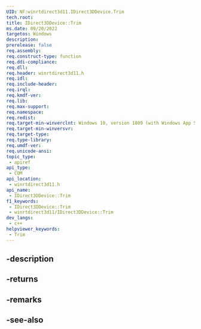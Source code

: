 ```yaml
---
UID: NF:winrtdirect3d11.IDirect3DDevice.Trim
tech.root: 
title: IDirect3DDevice::Trim
ms.date: 09/20/2022
targetos: Windows
description: 
prerelease: false
req.assembly: 
req.construct-type: function
req.ddi-compliance: 
req.dll: 
req.header: winrtdirect3d11.h
req.idl: 
req.include-header: 
req.irql: 
req.kmdf-ver: 
req.lib: 
req.max-support: 
req.namespace: 
req.redist: 
req.target-min-winverclnt: Windows 10, version 1809 (with Windows App SDK 1.0 Preview 1 or later)
req.target-min-winversvr: 
req.target-type: 
req.type-library: 
req.umdf-ver: 
req.unicode-ansi: 
topic_type:
 - apiref
api_type:
 - COM
api_location:
 - winrtdirect3d11.h
api_name:
 - IDirect3DDevice::Trim
f1_keywords:
 - IDirect3DDevice::Trim
 - winrtdirect3d11/IDirect3DDevice::Trim
dev_langs:
 - c++
helpviewer_keywords:
 - Trim
---
```


## -description

## -returns

## -remarks

## -see-also

